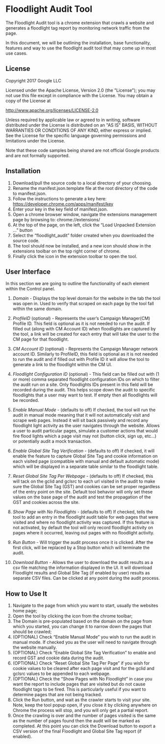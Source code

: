 # Floodlight Audit Tool

The Floodlight Audit tool is a chrome extension that crawls a website and
generates a floodlight tag report by monitoring network traffic from the page.

In this document, we will be outlining the installation, base functionality,
features and way to use the floodlight audit tool that may come up in most use
cases.

## License

Copyright 2017 Google LLC

Licensed under the Apache License, Version 2.0 (the "License"); you may not use
this file except in compliance with the License. You may obtain a copy of the
License at

http://www.apache.org/licenses/LICENSE-2.0

Unless required by applicable law or agreed to in writing, software distributed
under the License is distributed on an "AS IS" BASIS, WITHOUT WARRANTIES OR
CONDITIONS OF ANY KIND, either express or implied. See the License for the
specific language governing permissions and limitations under the License.

Note that these code samples being shared are not official Google products and
are not formally supported.

## Installation

1.  Download/pull the source code to a local directory of your choosing.
2.  Rename the manifest.json.template file at the root directory of the code to
    manifest.json.
3.  Follow the instructions to generate a key here:
    https://developer.chrome.com/apps/manifest/key
4.  Enter your key in the key field of manifest.json.
5.  Open a chrome browser window, navigate the extensions management page by
    browsing to: chrome://extensions/
6.  At the top of the page, on the left, click the “Load Unpacked Extension ...”
    button
7.  Select the “floodlight_audit” folder created when you downloaded the source
    code.
8.  The tool should now be installed, and a new icon should show in the
    extensions toolbar on the top right corner of chrome.
9.  Finally click the icon in the extension toolbar to open the tool.

## User Interface

In this section we are going to outline the functionality of each element within
the Control panel.

1.  *Domain* - Displays the top level domain for the website in the tab the tool
    was open in. Used to verify that scraped on each page by the tool fall
    within the same domain.

2.  *ProfileID* (optional) - Represents the user’s Campaign Manager(CM) Profile
    ID. This field is optional as it is not needed to run the audit. If filled
    out (along with CM Account ID) when floodlights are captured by the tool, a
    link will be created for each entry that will take the user to the CM page
    for that floodlight.

3.  *CM Account ID* (optional) - Represents the Campaign Manager network account
    ID. Similarly to ProfileID, this field is optional as it is not needed to
    run the audit and if filled out with Profile ID it will allow the tool to
    generate a link to the floodlight within the CM UI.

4.  *Floodlight Configuration ID* (optional) - This field can be filled out with
    (1 or more) comma separated floodlight configuration IDs on which to filter
    the audit run on a site. Only floodlights IDs present in this field will be
    recorded during the audit. This helps scope down the audit to specific
    floodlights that a user may want to test. If empty then all floodlights will
    be recorded.

5.  *Enable Manual Mode* - (defaults to off) If checked, the tool will run the
    audit in manual mode meaning that it will not automatically visit and scrape
    web pages. Instead it will sit back passively and record any floodlight
    light activity as the user navigates through the website. Allows a user to
    audit particular pages, simulate a customer actions that would fire flood
    lights which a page visit may not (button click, sign up, etc...) or
    potentially audit a mock transaction.

6.  *Enable Global Site Tag Verification* - (defaults to off) If checked, it
    will enable the feature to capture Global Site Tag and cookie information on
    each visited page (compatible with manual and default automatic mode) which
    will be displayed in a separate table similar to the floodlight table.

7.  *Reset Global Site Tag Per Webpage* - (defaults to off) If checked, this
    will tack on the gclid and gclsrc to each url visited in the audit to make
    sure the Global Site Tag (GST) and cookies can be set proper regardless of
    the entry point on the site. Default tool behavior will only set these
    values on the base page of the audit and test the propagation of the GST and
    cookies across the site.

8.  *Show Page with No Floodlights* - (defaults to off) If checked, tells the
    tool to add an entry in the floodlight audit table for web pages that were
    visited and where no floodlight activity was captured. If this feature is
    not activated, by default the tool will only record floodlight activity on
    pages where it occurred, leaving out pages with no floodlight activity.

9.  *Run Button* - Will trigger the audit process once it is clicked. After the
    first click, will be replaced by a Stop button which will terminate the
    audit.

10. *Download Button* - Allows the user to download the audit results as a csv
    file matching the information displayed in the UI. It will download
    Floodlight results and Global Site Tag (if enabled by user) results as
    separate CSV files. Can be clicked at any point during the audit process.

## How to Use It

1.  Navigate to the page from which you want to start, usually the websites home
    page;
2.  Open the tool by clicking the icon from the chrome toolbar;
3.  The Domain is pre-populated based on the domain on the page from which you
    started, you can change it to narrow down the pages that should be crawled;
4.  (OPTIONAL) Check “Enable Manual Mode” you wish to run the audit in manual
    mode. If checked you as the user will need to navigate through the website
    manually.
5.  (OPTIONAL) Check “Enable Global Site Tag Verification” to enable and record
    GST and cookie data during the audit.
6.  (OPTIONAL) Check “Reset Global Site Tag Per Page” if you wish for cookie
    values to be cleared after each page visit and for the gclid and gclsrc
    values to be appended to each webpage.
7.  (OPTIONAL) Check the “Show Pages with No Floodlight” in case you want the
    report to include pages that are visited but do not cause floodlight tags to
    be fired. This is particularly useful if you want to determine pages that
    are not being tracked.
8.  Click the Run button, and wait as the crawler starts to visit your site.
    Note, keep the tool popup open, if you close it by clicking anywhere on
    Chrome the process will stop, and you will only get a partial report.
9.  Once the crawling is over and the number of pages visited is the same as the
    number of pages found then the audit will be marked as completed. At this
    point you can click the Download button to export a CSV version of the final
    Floodlight and Global Site Tag report (if enabled).

